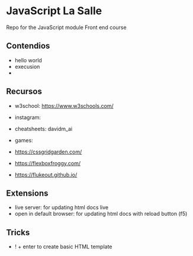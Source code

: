 # JavaScript La Salle
Repo for the JavaScript module Front end course

## Contendios

- hello world
- execusion
- 


## Recursos

- w3school: https://www.w3schools.com/

- instagram:
- cheatsheets: davidm_ai

- games:
- https://cssgridgarden.com/
- https://flexboxfroggy.com/
- https://flukeout.github.io/


## Extensions 

- live server: for updating html docs live
- open in default browser: for updating html docs with reload button (f5)

## Tricks 

- ! + enter to create basic HTML template

